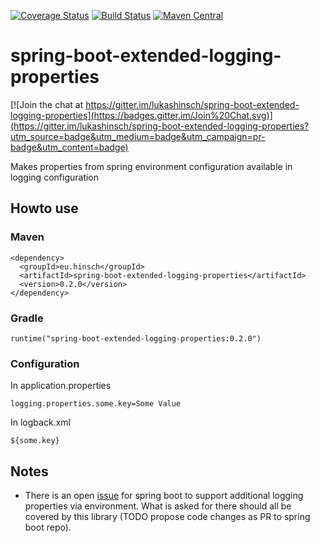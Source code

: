 [![Coverage Status](https://coveralls.io/repos/lukashinsch/spring-boot-extended-logging-properties/badge.svg?branch=master)](https://coveralls.io/r/lukashinsch/spring-boot-extended-logging-properties?branch=master)
[![Build Status](https://travis-ci.org/lukashinsch/spring-boot-extended-logging-properties.svg?branch=master)](https://travis-ci.org/lukashinsch/spring-boot-extended-logging-properties)
[![Maven Central](https://maven-badges.herokuapp.com/maven-central/eu.hinsch/spring-boot-extended-logging-properties/badge.svg)](https://maven-badges.herokuapp.com/maven-central/eu.hinsch/spring-boot-extended-logging-properties/)

# spring-boot-extended-logging-properties

[![Join the chat at https://gitter.im/lukashinsch/spring-boot-extended-logging-properties](https://badges.gitter.im/Join%20Chat.svg)](https://gitter.im/lukashinsch/spring-boot-extended-logging-properties?utm_source=badge&utm_medium=badge&utm_campaign=pr-badge&utm_content=badge)

Makes properties from spring environment configuration available in logging configuration

## Howto use

### Maven
```
<dependency>
  <groupId>eu.hinsch</groupId>
  <artifactId>spring-boot-extended-logging-properties</artifactId>
  <version>0.2.0</version>
</dependency>
```

### Gradle
```
runtime("spring-boot-extended-logging-properties:0.2.0")
```

### Configuration

In application.properties

```
logging.properties.some.key=Some Value
```

In logback.xml

```
${some.key}
```

## Notes

- There is an open [issue](https://github.com/spring-projects/spring-boot/issues/1788) for spring boot to support additional logging properties via environment. What is asked for there should all be covered by this library (TODO propose code changes as PR to spring boot repo). 
